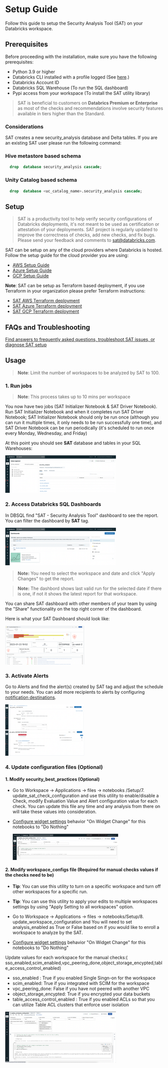 # Setup Guide

Follow this guide to setup the Security Analysis Tool (SAT) on your Databricks workspace.

## Prerequisites

Before proceeding with the installation, make sure you have the following prerequisites:

- Python 3.9 or higher
- Databricks CLI installed with a profile logged (See [here](https://docs.databricks.com/en/dev-tools/cli/install.html).)
- Databricks Account ID
- Databricks SQL Warehouse (To run the SQL dashboard)
- Pypi access from your workspace (To install the SAT utility library)
  
> SAT is beneficial to customers on **Databrics Premium or Enterprise** as most of the checks and recommendations involve security features available in tiers higher than the Standard.

### Considerations

SAT creates a new security_analysis database and Delta tables. If you are an existing SAT user please run the following command:

### Hive metastore based schema

```sql
  drop  database security_analysis cascade;
```

### Unity Catalog based schema

```sql
  drop  database <uc_catalog_name>.security_analysis cascade;
```

## Setup

> SAT is a productivity tool to help verify security configurations of Databricks deployments, it's not meant to be used as certification or attestation of your deployments. SAT project is regularly updated to improve the correctness of checks, add new checks, and fix bugs. Please send your feedback and comments to sat@databricks.com. 

SAT can be setup on any of the cloud providers where Databricks is hosted. Follow the setup guide for the cloud provider you are using:

- [AWS Setup Guide](./setup/aws.md)
- [Azure Setup Guide](./setup/azure.md)
- [GCP Setup Guide](./setup/gcp.md)

**Note**: SAT can be setup as Terraform based deployment, if you use Terraform in your organization please prefer Terraform instructions: 

* [SAT AWS Terraform deployment](https://github.com/databricks-industry-solutions/security-analysis-tool/blob/main/terraform/aws/TERRAFORM_AWS.md) 
* [SAT Azure Terraform deployment](https://github.com/databricks-industry-solutions/security-analysis-tool/blob/main/terraform/azure/TERRAFORM_Azure.md) 
* [SAT GCP Terraform deployment](https://github.com/databricks-industry-solutions/security-analysis-tool/blob/main/terraform/gcp/TERRAFORM_GCP.md)

## FAQs and Troubleshooting

[Find answers to frequently asked questions, troubleshoot SAT issues, or diagnose SAT setup](./setup/faqs_and_troubleshooting.md)


## Usage
 

 > **Note**:  Limit the number of workspaces to be analyzed by SAT to 100.

### 1. Run jobs

 > **Note**: This process takes up to 10 mins per workspace
 
You now have two jobs (SAT Initializer Notebook & SAT Driver Notebook). Run SAT Initializer Notebook and when it completes run SAT Driver Notebook; SAT Initializer Notebook should only be run once (although you can run it multiple times, it only needs to be run successfully one time), and SAT Driver Notebook can be run periodically (it's scheduled to run once every Monday, Wednesday, and Friday)

   At this point you should see **SAT** database and tables in your SQL Warehouses:

   <img src="./images/sat_database.png" width="70%" height="70%">


###  2. Access Databricks SQL Dashboards 

In DBSQL find "SAT - Security Analysis Tool" dashboard  to see the report. You can filter the dashboard by **SAT** tag. 

   <img src="./images/sat_dashboard_loc.png" width="70%" height="70%">

   > **Note:** You need to select the workspace and date and click "Apply Changes" to get the report.

   > **Note:** The dashbord shows last valid run for the selected date if there is one, if not it shows the latest report for that workspace.  
 
You can share SAT dashboard with other members of your team by using the "Share" functionality on the top right corner of the dashboard. 

Here is what your SAT Dashboard should look like:
 
   <img src="../images/sat_dashboard_partial.png" width="50%" height="50%">   
    
### 3. Activate Alerts 
Go to Alerts and find the alert(s) created by SAT tag and adjust the schedule to your needs. You can add more recipients to alerts by configuring  [notification destinations](https://docs.databricks.com/sql/admin/notification-destinations.html).
     

<img src="./images/alerts_1.png" width="50%" height="50%">   
 

<img src="./images/alerts_2.png" width="50%" height="50%">   

### 4. Update  configuration files (Optional)

#### 1. Modify security_best_practices (Optional) 

- Go to Workspace -> Applications -> files -> notebooks /Setup/7. update_sat_check_configuration and use this utility to enable/disable a Check, modify Evaluation Value and Alert configuration value for each check. You can update this file any time and any analysis from there on will take these values into consideration. 

- [Configure widget settings](https://docs.databricks.com/notebooks/widgets.html#configure-widget-settings-1) behavior "On Widget Change" for this notebooks to "Do Nothing"         
            
    <img src="./images/upate_security_best_practices.png" width="70%" height="70%">
 
#### 2. Modify workspace_configs file (Required for manual checks values if the checks need to be)

- **Tip**:  You can use this utility to turn on a specific workspace and turn off other workspaces for a specific run.

- **Tip**:  You can use this utility to apply your edits to multiple workspaces settings by using "Apply Setting to all workspaces" option.

- Go to Workspace -> Applications -> files -> notebooks/Setup/8. update_workspace_configuration and  You will need to set analysis_enabled as True or False based on if you would like to enroll a workspace to analyze by the SAT.

- [Configure widget settings](https://docs.databricks.com/notebooks/widgets.html#configure-widget-settings-1) behavior "On Widget Change" for this notebooks to "Do Nothing"   

Update values for each workspace for the manual checks:(    sso_enabled,scim_enabled,vpc_peering_done,object_storage_encypted,table_access_control_enabled)

- sso_enabled : True if you enabled Single Singn-on for the workspace
- scim_enabled: True if you integrated with  SCIM for the workspace
- vpc_peering_done: False if you have not peered with another VPC 
- object_storage_encypted: True if you encrypted your data buckets
- table_access_control_enabled : True if you enabled ACLs so that you can utilize Table ACL clusters that enforce user isolation  

<img src="./images/update_workspace_configuration.png" width="70%" height="70%">  
